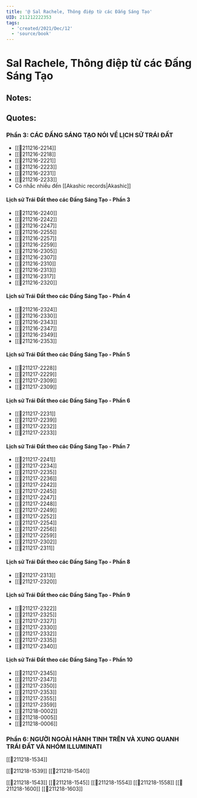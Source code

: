 ```yaml
---
title: '@ Sal Rachele, Thông điệp từ các Đấng Sáng Tạo'
UID: 211212222353
tags:
  - 'created/2021/Dec/12'
  - 'source/book'
---
```

# Sal Rachele, Thông điệp từ các Đấng Sáng Tạo

## Notes:

## Quotes:

### Phần 3: CÁC ĐẤNG SÁNG TẠO NÓI VỀ LỊCH SỬ TRÁI ĐẤT
- [[💬211216-2214]]
- [[💬211216-2218]]
- [[💬211216-2221]]
- [[💬211216-2223]]
- [[💬211216-2231]]
- [[💬211216-2233]]
- Có nhắc nhiều đến [[Akashic records|Akashic]]

#### Lịch sử Trái Đất theo các Đấng Sáng Tạo - Phần 3
- [[💬211216-2240]]
- [[💬211216-2242]]
- [[💬211216-2247]]
- [[💬211216-2255]]
- [[💬211216-2257]]
- [[💬211216-2259]]
- [[💬211216-2305]]
- [[💬211216-2307]]
- [[💬211216-2310]]
- [[💬211216-2313]]
- [[💬211216-2317]]
- [[💬211216-2320]]

#### Lịch sử Trái Đất theo các Đấng Sáng Tạo - Phần 4
- [[💬211216-2324]]
- [[💬211216-2330]]
- [[💬211216-2343]]
- [[💬211216-2347]]
- [[💬211216-2349]]
- [[💬211216-2353]]

#### Lịch sử Trái Đất theo các Đấng Sáng Tạo - Phần 5
- [[💬211217-2228]]
- [[💬211217-2229]]
- [[💬211217-2309]]
- [[💬211217-2309]]

#### Lịch sử Trái Đất theo các Đấng Sáng Tạo - Phần 6

- [[💬211217-2231]]
- [[💬211217-2239]]
- [[💬211217-2232]]
- [[💬211217-2233]]

#### Lịch sử Trái Đất theo các Đấng Sáng Tạo - Phần 7
- [[💬211217-2241]]
- [[💬211217-2234]]
- [[💬211217-2235]]
- [[💬211217-2236]]
- [[💬211217-2242]]
- [[💬211217-2245]]
- [[💬211217-2247]]
- [[💬211217-2248]]
- [[💬211217-2249]]
- [[💬211217-2252]]
- [[💬211217-2254]]
- [[💬211217-2256]]
- [[💬211217-2259]]
- [[💬211217-2302]]
- [[💬211217-2311]]

#### Lịch sử Trái Đất theo các Đấng Sáng Tạo - Phần 8
- [[💬211217-2313]]
- [[💬211217-2320]]

#### Lịch sử Trái Đất theo các Đấng Sáng Tạo - Phần 9
- [[💬211217-2322]]
- [[💬211217-2325]]
- [[💬211217-2327]]
- [[💬211217-2330]]
- [[💬211217-2332]]
- [[💬211217-2335]]
- [[💬211217-2340]]

#### Lịch sử Trái Đất theo các Đấng Sáng Tạo - Phần 10
- [[💬211217-2345]]
- [[💬211217-2347]]
- [[💬211217-2350]]
- [[💬211217-2353]]
- [[💬211217-2355]]
- [[💬211217-2359]]
- [[💬211218-0002]]
- [[💬211218-0005]]
- [[💬211218-0006]]

### Phần 6: NGƯỜI NGOÀI HÀNH TINH TRÊN VÀ XUNG QUANH TRÁI ĐẤT VÀ NHÓM ILLUMINATI


[[💬211218-1534]]

[[💬211218-1539]]
[[💬211218-1540]]

[[💬211218-1543]]
[[💬211218-1545]]
[[💬211218-1554]]
[[💬211218-1558]]
[[💬211218-1600]]
[[💬211218-1603]]
